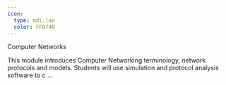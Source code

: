 ```yaml
---
icon:
  type: mdi:lan
  color: FFD740
---
```

Computer Networks

This module introduces Computer Networking terminology, network protocols and models. Students will use simulation and protocol analysis software to c ... 
